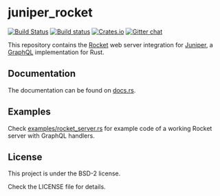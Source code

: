 # juniper_rocket

[![Build Status](https://travis-ci.org/graphql-rust/juniper_rocket.svg?branch=master)](https://travis-ci.org/graphql-rust/juniper_rocket)
[![Build status](https://ci.appveyor.com/api/projects/status/fq6m6e7dof6trrpf/branch/master?svg=true)](https://ci.appveyor.com/project/graphql-rust/juniper_rocket/branch/master)
[![Crates.io](https://img.shields.io/crates/v/juniper_rocket.svg?maxAge=2592000)](https://crates.io/crates/juniper_rocket)
[![Gitter chat](https://badges.gitter.im/juniper-graphql/gitter.png)](https://gitter.im/juniper-graphql)

This repository contains the [Rocket][Rocket] web server integration for [Juniper][Juniper], a [GraphQL][GraphQL] 
implementation for Rust.

## Documentation

The documentation can be found on [docs.rs][documentation].

## Examples

Check [examples/rocket_server.rs][example] for example code of a working Rocket server with GraphQL handlers.

## License

This project is under the BSD-2 license.

Check the LICENSE file for details.

[Rocket]: https://rocket.rs
[Juniper]: https://github.com/graphql-rust/juniper
[GraphQL]: http://graphql.org
[documentation]: https://docs.rs/juniper_rocket
[example]: https://github.com/graphql-rust/juniper_rocket/blob/master/examples/rocket_server.rs
